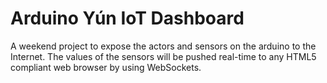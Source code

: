 # Arduino Yún IoT Dashboard

A weekend project to expose the actors and sensors on the arduino to the Internet. The values of the sensors will be pushed real-time to any HTML5 compliant web browser by using WebSockets. 

